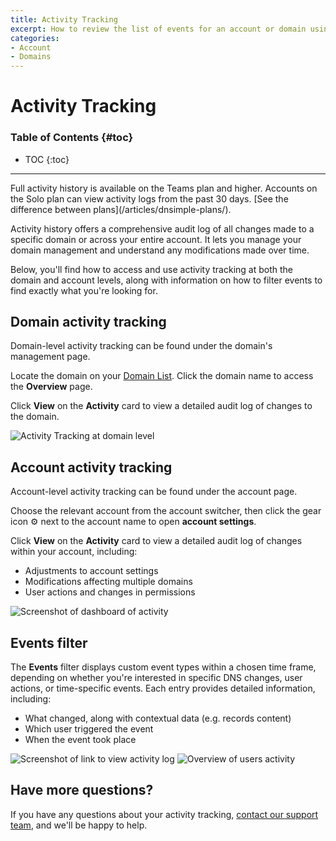 ```yaml
---
title: Activity Tracking
excerpt: How to review the list of events for an account or domain using our audit log feature.
categories:
- Account
- Domains
---
```


# Activity Tracking

### Table of Contents {#toc}

* TOC
{:toc}

---

<info>
Full activity history is available on the Teams plan and higher. Accounts on the Solo plan can view activity logs from the past 30 days. [See the difference between plans](/articles/dnsimple-plans/).
</info>

Activity history offers a comprehensive audit log of all changes made to a specific domain or across your entire account. It lets you manage your domain management and understand any modifications made over time.

Below, you'll find how to access and use activity tracking at both the domain and account levels, along with information on how to filter events to find exactly what you're looking for.

## Domain activity tracking

Domain-level activity tracking can be found under the domain's management page.

Locate the domain on your [Domain List](/articles/domain-list/). Click the domain name to access the **Overview** page.

Click **View** on the **Activity** card to view a detailed audit log of changes to the domain.

![Activity Tracking at domain level](/files/activity-tracking-1.png)

## Account activity tracking

Account-level activity tracking can be found under the account page.

Choose the relevant account from the account switcher, then click the gear icon ⚙️ next to the account name to open **account settings**.

Click **View** on the **Activity** card to view a detailed audit log of changes within your account, including:

- Adjustments to account settings
- Modifications affecting multiple domains
- User actions and changes in permissions

![Screenshot of dashboard of activity](/files/activity-tracking-dashboard.png)

## Events filter

The **Events** filter displays custom event types within a chosen time frame, depending on whether you're interested in specific DNS changes, user actions, or time-specific events. Each entry provides detailed information, including:

- What changed, along with contextual data (e.g. records content)
- Which user triggered the event
- When the event took place

![Screenshot of link to view activity log](/files/view-activity-log.png)
![Overview of users activity](/files/user-activity-log.png)

## Have more questions?

If you have any questions about your activity tracking, [contact our support team](https://dnsimple.com/feedback), and we'll be happy to help.

